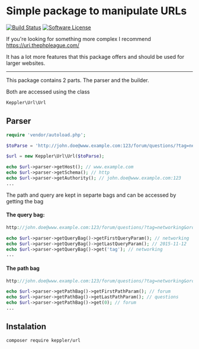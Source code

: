 # Simple package to manipulate URLs

[![Build Status](https://travis-ci.org/KepplerPl/url.svg?branch=master)](https://travis-ci.org/KepplerPl/url)
[![Software License](https://img.shields.io/badge/license-MIT-brightgreen.svg?style=flat-square)](LICENSE.md)

If you're looking for something more complex I recommend https://uri.thephpleague.com/

It has a lot more features that this package offers and should be used for larger websites.

-----

This package contains 2 parts. The parser and the builder.

Both are accessed using the class
```php
Keppler\Url\Url
````

## Parser

```php
require 'vendor/autoload.php';

$toParse = 'http://john.doe@www.example.com:123/forum/questions/?tag=networking&order=newest&date=2015-11-12#top';

$url = new Keppler\Url\Url($toParse);

echo $url->parser->getHost(); // www.example.com
echo $url->parser->getSchema(); // http
echo $url->parser->getAuthority(); // john.doe@www.example.com:123
...
````

The path and query are kept in separte bags and can be accessed by getting the bag

#### The query bag:

```php
http://john.doe@www.example.com:123/forum/questions/?tag=networking&order=newest&date=2015-11-12#top

echo $url->parser->getQueryBag()->getFirstQueryParam(); // networking
echo $url->parser->getQueryBag()->getLastQueryParam(); // 2015-11-12
echo $url->parser->getQueryBag()->get('tag'); // networking
...
````

#### The path bag

```php
http://john.doe@www.example.com:123/forum/questions/?tag=networking&order=newest&date=2015-11-12#top

echo $url->parser->getPathBag()->getFirstPathParam(); // forum
echo $url->parser->getPathBag()->getLastPathParam(); // questions
echo $url->parser->getPathBag()->get(0); // forum
...
````


## Instalation

```bash
composer require keppler/url
````

